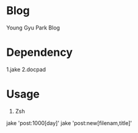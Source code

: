 Blog
====

Young Gyu Park Blog

Dependency
==========

1.jake
2.docpad


Usage
=====

1. Zsh

jake 'post:1000[day]'
jake 'post:new[filenam,title]'

